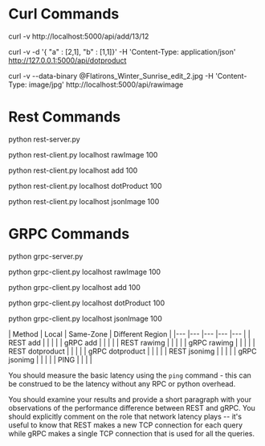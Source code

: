 # Curl Commands
curl -v http://localhost:5000/api/add/13/12

curl -v -d '{ "a" : [2,1], "b" : [1,1]}' -H 'Content-Type: application/json' http://127.0.0.1:5000/api/dotproduct

curl -v --data-binary @Flatirons_Winter_Sunrise_edit_2.jpg -H 'Content-Type: image/jpg' http://localhost:5000/api/rawimage

# Rest Commands
python rest-server.py

python rest-client.py localhost rawImage 100

python rest-client.py localhost add 100

python rest-client.py localhost dotProduct 100

python rest-client.py localhost jsonImage 100

# GRPC Commands
python grpc-server.py

python grpc-client.py localhost rawImage 100

python grpc-client.py localhost add 100

python grpc-client.py localhost dotProduct 100

python grpc-client.py localhost jsonImage 100

|  Method 	| Local  	| Same-Zone  	|  Different Region 	|
|---	|---	|---	|---	|---	|
|   REST add	|   	|   	|  	|
|   gRPC add	|   	|   	|    	|
|   REST rawimg	|   	|   	|   	|
|   gRPC rawimg	|       |   	|   	|
|   REST dotproduct	|   	|   	|  	|
|   gRPC dotproduct	|   	|   	|    	|
|   REST jsonimg	|   	|   	|   	|
|   gRPC jsonimg	|       |   	|   	|
|   PING        |       |      |       |

You should measure the basic latency  using the `ping` command - this can be construed to be the latency without any RPC or python overhead.

You should examine your results and provide a short paragraph with your observations of the performance difference between REST and gRPC. You should explicitly comment on the role that network latency plays -- it's useful to know that REST makes a new TCP connection for each query while gRPC makes a single TCP connection that is used for all the queries.